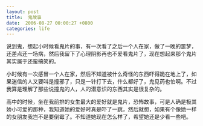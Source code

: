```yaml
---
layout: post
title:  鬼故事
date:  2006-08-27 00:00:27 +0800
categories: life
---
```


说到鬼，想起小时候看鬼片的事，有一次看了之后一个人在家，做了一晚的噩梦，还差点还一场病，然后我留下了心理阴影再也不爱看鬼片了，现在想起来那个鬼片其实属于还蛮搞笑的。

小时候有一次感冒一个人在家，然后不知道被什么奇怪的东西吓得跪在地上了，如果迷信的人又要叫是撞邪了，只是一针打下去，什么都好了，鬼见药也怕啊。不过我算是理解了那些说撞鬼的人，人的潜意识的东西其实是很复杂的。

高中的时候，坐在我前排的女生最大的爱好就是鬼片，恐怖故事，可是人确是极其娇小可爱的那种，我知道她的爱好时真是吓了一跳，然后就想，如果有个像她一样的女朋友我岂不是要倒霉了。不知道她现在怎么样了，希望她还是少看一些吧。
